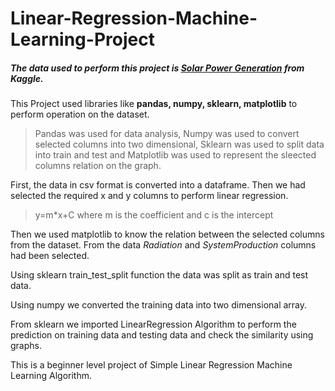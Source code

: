 # Linear-Regression-Machine-Learning-Project

##### The data used to perform this project is [Solar Power Generation](https://www.kaggle.com/datasets/pythonafroz/solar-powe-generation-data) from Kaggle.

This Project used libraries like **pandas, numpy, sklearn, matplotlib** to perform operation on the dataset. 
>Pandas was used for data analysis, Numpy was used to convert selected columns into two dimensional, Sklearn was used to split data into train and test and Matplotlib was used to represent the sleected columns relation on the graph.

First, the data in csv format is converted into a dataframe. Then we had selected the required x and y columns to perform linear regression.
>y=m*x+C where m is the coefficient and c is the intercept

Then we used matplotlib to know the relation between the selected columns from the dataset. From the data *Radiation* and *SystemProduction* columns had been selected.

Using sklearn train_test_split function the data was split as train and test data.

Using numpy we converted the training data into two dimensional array.

From sklearn we imported LinearRegression Algorithm to perform the prediction on training data and testing data and check the similarity using graphs.

This is a beginner level project of Simple Linear Regression Machine Learning Algorithm.
